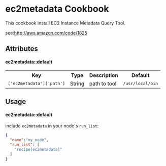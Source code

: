 ec2metadata Cookbook
====================

This cookbook install EC2 Instance Metadata Query Tool.

see:http://aws.amazon.com/code/1825


Attributes
----------

#### ec2metadata::default
<table>
  <tr>
    <th>Key</th>
    <th>Type</th>
    <th>Description</th>
    <th>Default</th>
  </tr>
  <tr>
    <td><tt>['ec2metadata']['path']</tt></td>
    <td>String</td>
    <td>path to tool</td>
    <td><tt>/usr/local/bin</tt></td>
  </tr>
</table>

Usage
-----
#### ec2metadata::default

include `ec2metadata` in your node's `run_list`:

```json
{
  "name":"my_node",
  "run_list": [
    "recipe[ec2metadata]"
  ]
}
```
